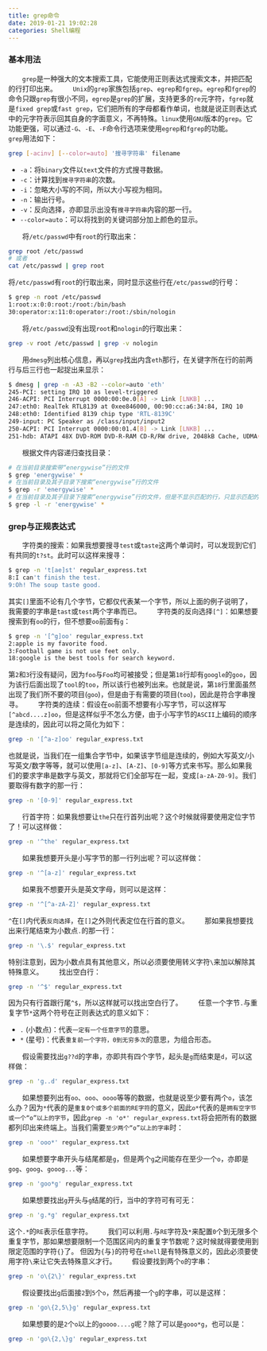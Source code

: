 ```yaml
---
title: grep命令
date: 2019-01-21 19:02:28
categories: Shell编程
---
```

### 基本用法

&emsp;&emsp;`grep`是一种强大的文本搜索工具，它能使用正则表达式搜索文本，并把匹配的行打印出来。
&emsp;&emsp;`Unix`的`grep`家族包括`grep`、`egrep`和`fgrep`。`egrep`和`fgrep`的命令只跟`grep`有很小不同，`egrep`是`grep`的扩展，支持更多的`re`元字符，`fgrep`就是`fixed grep`或`fast grep`，它们把所有的字母都看作单词，也就是说正则表达式中的元字符表示回其自身的字面意义，不再特殊。`linux`使用`GNU`版本的`grep`。它功能更强，可以通过`-G`、`-E`、`-F`命令行选项来使用`egrep`和`fgrep`的功能。
&emsp;&emsp;`grep`用法如下：

``` bash
grep [-acinv] [--color=auto] '搜寻字符串' filename
```

- `-a`：将`binary`文件以`text`文件的方式搜寻数据。
- `-c`：计算找到`搜寻字符串`的次数。
- `-i`：忽略大小写的不同，所以大小写视为相同。
- `-n`：输出行号。
- `-v`：反向选择，亦即显示出没有`搜寻字符串`内容的那一行。
- `--color=auto`：可以将找到的关键词部分加上颜色的显示。

&emsp;&emsp;将`/etc/passwd`中有`root`的行取出来：

``` bash
grep root /etc/passwd
# 或者
cat /etc/passwd | grep root
```

将`/etc/passwd`有`root`的行取出来，同时显示这些行在`/etc/passwd`的行号：

``` bash
$ grep -n root /etc/passwd
1:root:x:0:0:root:/root:/bin/bash
30:operator:x:11:0:operator:/root:/sbin/nologin
```

&emsp;&emsp;将`/etc/passwd`没有出现`root`和`nologin`的行取出来：

``` bash
grep -v root /etc/passwd | grep -v nologin
```

&emsp;&emsp;用`dmesg`列出核心信息，再以`grep`找出内含`eth`那行，在关键字所在行的前两行与后三行也一起捉出来显示：

``` bash
$ dmesg | grep -n -A3 -B2 --color=auto 'eth'
245-PCI: setting IRQ 10 as level-triggered
246-ACPI: PCI Interrupt 0000:00:0e.0[A] -> Link [LNKB] ...
247:eth0: RealTek RTL8139 at 0xee846000, 00:90:cc:a6:34:84, IRQ 10
248:eth0: Identified 8139 chip type 'RTL-8139C'
249-input: PC Speaker as /class/input/input2
250-ACPI: PCI Interrupt 0000:00:01.4[B] -> Link [LNKB] ...
251-hdb: ATAPI 48X DVD-ROM DVD-R-RAM CD-R/RW drive, 2048kB Cache, UDMA(66)
```

&emsp;&emsp;根据文件内容递归查找目录：

``` bash
# 在当前目录搜索带“energywise”行的文件
$ grep 'energywise' *
# 在当前目录及其子目录下搜索“energywise”行的文件
$ grep -r 'energywise' *  
# 在当前目录及其子目录下搜索“energywise”行的文件，但是不显示匹配的行，只显示匹配的文件
$ grep -l -r 'energywise' *
```

### grep与正规表达式

&emsp;&emsp;字符类的搜索：如果我想要搜寻`test`或`taste`这两个单词时，可以发现到它们有共同的`t?st`。此时可以这样来搜寻：

``` bash
$ grep -n 't[ae]st' regular_express.txt
8:I can't finish the test.
9:Oh! The soup taste good.
```

其实`[]`里面不论有几个字节，它都仅代表某一个字节，所以上面的例子说明了，我需要的字串是`tast`或`test`两个字串而已。
&emsp;&emsp;字符类的反向选择`[^]`：如果想要搜索到有`oo`的行，但不想要`oo`前面有`g`：

``` bash
$ grep -n '[^g]oo' regular_express.txt
2:apple is my favorite food.
3:Football game is not use feet only.
18:google is the best tools for search keyword.
```

第`2`和`3`行没有疑问，因为`foo`与`Foo`均可被接受；但是第`18`行却有`google`的`goo`，因为该行后面出现了`tool`的`too`，所以该行也被列出来。也就是说，第`18`行里面虽然出现了我们所不要的项目(`goo`)，但是由于有需要的项目(`too`)，因此是符合字串搜寻。
&emsp;&emsp;字符类的连续：假设在`oo`前面不想要有小写字节，可以这样写`[^abcd....z]oo`，但是这样似乎不怎么方便，由于小写字节的`ASCII`上编码的顺序是连续的，因此可以将之简化为如下：

``` bash
grep -n '[^a-z]oo' regular_express.txt
```

也就是说，当我们在一组集合字节中，如果该字节组是连续的，例如大写英文/小写英文/数字等等，就可以使用`[a-z]`、`[A-Z]`、`[0-9]`等方式来书写。那么如果我们的要求字串是数字与英文，那就将它们全部写在一起，变成`[a-zA-Z0-9]`。我们要取得有数字的那一行：

``` bash
grep -n '[0-9]' regular_express.txt
```

&emsp;&emsp;行首字符：如果我想要让`the`只在行首列出呢？这个时候就得要使用定位字节了！可以这样做：

``` bash
grep -n '^the' regular_express.txt
```

&emsp;&emsp;如果我想要开头是小写字节的那一行列出呢？可以这样做：

``` bash
grep -n '^[a-z]' regular_express.txt
```

&emsp;&emsp;如果我不想要开头是英文字母，则可以是这样：

``` bash
grep -n '^[^a-zA-Z]' regular_express.txt
```

`^`在`[]`内代表`反向选择`，在`[]`之外则代表定位在行首的意义。
&emsp;&emsp;那如果我想要找出来行尾结束为小数点`.`的那一行：

``` bash
grep -n '\.$' regular_express.txt
```

特别注意到，因为小数点具有其他意义，所以必须要使用转义字符`\`来加以解除其特殊意义。
&emsp;&emsp;找出空白行：

``` bash
grep -n '^$' regular_express.txt
```

因为只有行首跟行尾`^$`，所以这样就可以找出空白行了。
&emsp;&emsp;任意一个字节`.`与重复字节`*`这两个符号在正则表达式的意义如下：

- `.` (小数点)：代表`一定有一个任意字节`的意思。
- `*` (星号)：代表`重复前一个字符，0到无穷多次`的意思，为组合形态。

&emsp;&emsp;假设需要找出`g??d`的字串，亦即共有四个字节，起头是`g`而结束是`d`，可以这样做：

``` bash
grep -n 'g..d' regular_express.txt
```

&emsp;&emsp;如果想要列出有`oo`、`ooo`、`oooo`等等的数据，也就是说至少要有两个`o`，该怎么办？因为`*`代表的是`重复0个或多个前面的RE字符`的意义，因此`o*`代表的是`拥有空字节或一个“o”以上的字节`，因此`grep -n 'o*' regular_express.txt`将会把所有的数据都列印出来终端上。当我们需要`至少两个“o”以上的字串`时：

``` bash
grep -n 'ooo*' regular_express.txt
```

&emsp;&emsp;如果想要字串开头与结尾都是`g`，但是两个`g`之间能存在至少一个`o`，亦即是`gog`、`goog`、`gooog...`等：

``` bash
grep -n 'goo*g' regular_express.txt
```

&emsp;&emsp;如果想要找出`g`开头与`g`结尾的行，当中的字符可有可无：

``` bash
grep -n 'g.*g' regular_express.txt
```

这个`.*`的`RE`表示任意字符。
&emsp;&emsp;我们可以利用`.`与`RE`字符及`*`来配置`0`个到无限多个重复字节，那如果想要限制一个范围区间内的重复字节数呢？这时候就得要使用到限定范围的字符`{}`了。 但因为`{`与`}`的符号在`shell`是有特殊意义的，因此必须要使用字符`\`来让它失去特殊意义才行。
&emsp;&emsp;假设要找到两个`o`的字串：

``` bash
grep -n 'o\{2\}' regular_express.txt
```

&emsp;&emsp;假设要找出`g`后面接`2`到`5`个`o`，然后再接一个`g`的字串，可以是这样：

``` bash
grep -n 'go\{2,5\}g' regular_express.txt
```

&emsp;&emsp;如果想要的是`2`个`o`以上的`goooo....g`呢？除了可以是`gooo*g`，也可以是：

``` bash
grep -n 'go\{2,\}g' regular_express.txt
```